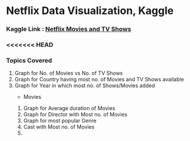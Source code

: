 <H1>Netflix Data Visualization, Kaggle</H1>
<H3>Kaggle Link : <a href="https://www.kaggle.com/shivamb/netflix-shows">Netflix Movies and TV Shows</a><H3>
<<<<<<< HEAD
<H3>Topics Covered</H3>
<ol>
    <li>Graph for No. of Movies vs No. of TV Shows</li>
    <li>Graph for Country having most no. of Movies and TV Shows available</li>
    <li>Graph for Year in which most no. of Shows/Movies added</li>
    <ul><li>Movies</li></ul>
    <ol>
    <li>Graph for Average duration of Movies</li>
    <li>Graph for Director with Most no. of Movies</li>
    <li>Graph for most popular Genre</li>
    <li>Cast with Most no. of Movies</li>
    <li></li>
    </ol>
</ol>
 
